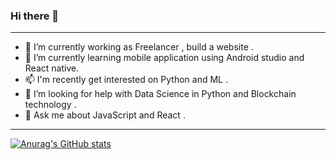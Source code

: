 ### Hi there 👋

<!--
**FatimaAlmashhor/FatimaAlmashhor** is a ✨ _special_ ✨ repository because its `README.md` (this file) appears on your GitHub profile.

Here are some ideas to get you started:

- 🔭 I’m currently working on ...
- 🌱 I’m currently learning ...
- 👯 I’m looking to collaborate on ...
- 🤔 I’m looking for help with ...
- 💬 Ask me about ...
- 📫 How to reach me: ...
- 😄 Pronouns: ...
- ⚡ Fun fact: ...
-->
------
- 🌱 I’m currently working as Freelancer , build a website .
- 🌱 I’m currently learning mobile application using Android studio and React native.
- 📫 I'm recently get interested on Python and ML .
- 🤔 I’m looking for help with Data Science in Python and Blockchain technology .
- 💬 Ask me about JavaScript and React .

-----
[![Anurag's GitHub stats](https://github-readme-stats.vercel.app/api?username=FatimaAlmashhor)](https://github.com/anuraghazra/github-readme-stats)

<!-- BLOG-POST-LIST:START -->
